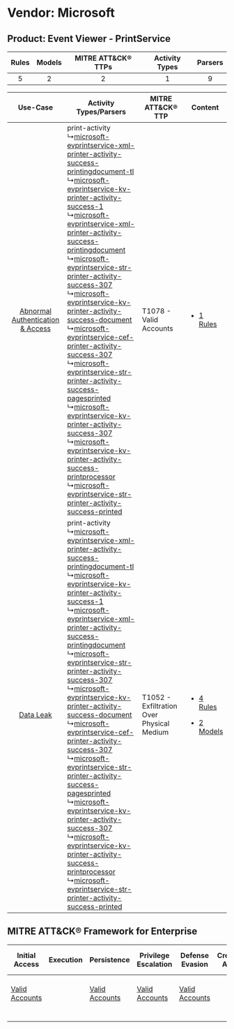 Vendor: Microsoft
=================
Product: Event Viewer - PrintService
------------------------------------
| Rules | Models | MITRE ATT&CK® TTPs | Activity Types | Parsers |
|:-----:|:------:|:------------------:|:--------------:|:-------:|
|   5   |   2    |         2          |       1        |    9    |

|    Use-Case    | Activity Types/Parsers    | MITRE ATT&CK® TTP    | Content    |
|:----:| ---- | ---- | ---- |
| [Abnormal Authentication & Access](../../../UseCases/uc_abnormal_authentication_&_access.md) |  print-activity<br> ↳[microsoft-evprintservice-xml-printer-activity-success-printingdocument-tl](Ps/pC_microsoftevprintservicexmlprinteractivitysuccessprintingdocumenttl.md)<br> ↳[microsoft-evprintservice-kv-printer-activity-success-1](Ps/pC_microsoftevprintservicekvprinteractivitysuccess1.md)<br> ↳[microsoft-evprintservice-xml-printer-activity-success-printingdocument](Ps/pC_microsoftevprintservicexmlprinteractivitysuccessprintingdocument.md)<br> ↳[microsoft-evprintservice-str-printer-activity-success-307](Ps/pC_microsoftevprintservicestrprinteractivitysuccess307.md)<br> ↳[microsoft-evprintservice-kv-printer-activity-success-document](Ps/pC_microsoftevprintservicekvprinteractivitysuccessdocument.md)<br> ↳[microsoft-evprintservice-cef-printer-activity-success-307](Ps/pC_microsoftevprintservicecefprinteractivitysuccess307.md)<br> ↳[microsoft-evprintservice-str-printer-activity-success-pagesprinted](Ps/pC_microsoftevprintservicestrprinteractivitysuccesspagesprinted.md)<br> ↳[microsoft-evprintservice-kv-printer-activity-success-307](Ps/pC_microsoftevprintservicekvprinteractivitysuccess307.md)<br> ↳[microsoft-evprintservice-kv-printer-activity-success-printprocessor](Ps/pC_microsoftevprintservicekvprinteractivitysuccessprintprocessor.md)<br> ↳[microsoft-evprintservice-str-printer-activity-success-printed](Ps/pC_microsoftevprintservicestrprinteractivitysuccessprinted.md)<br> | T1078 - Valid Accounts<br>    | [<ul><li>1 Rules</li></ul>](RM/r_m_microsoft_event_viewer_-_printservice_Abnormal_Authentication_&_Access.md)    |
|    [Data Leak](../../../UseCases/uc_data_leak.md)    |  print-activity<br> ↳[microsoft-evprintservice-xml-printer-activity-success-printingdocument-tl](Ps/pC_microsoftevprintservicexmlprinteractivitysuccessprintingdocumenttl.md)<br> ↳[microsoft-evprintservice-kv-printer-activity-success-1](Ps/pC_microsoftevprintservicekvprinteractivitysuccess1.md)<br> ↳[microsoft-evprintservice-xml-printer-activity-success-printingdocument](Ps/pC_microsoftevprintservicexmlprinteractivitysuccessprintingdocument.md)<br> ↳[microsoft-evprintservice-str-printer-activity-success-307](Ps/pC_microsoftevprintservicestrprinteractivitysuccess307.md)<br> ↳[microsoft-evprintservice-kv-printer-activity-success-document](Ps/pC_microsoftevprintservicekvprinteractivitysuccessdocument.md)<br> ↳[microsoft-evprintservice-cef-printer-activity-success-307](Ps/pC_microsoftevprintservicecefprinteractivitysuccess307.md)<br> ↳[microsoft-evprintservice-str-printer-activity-success-pagesprinted](Ps/pC_microsoftevprintservicestrprinteractivitysuccesspagesprinted.md)<br> ↳[microsoft-evprintservice-kv-printer-activity-success-307](Ps/pC_microsoftevprintservicekvprinteractivitysuccess307.md)<br> ↳[microsoft-evprintservice-kv-printer-activity-success-printprocessor](Ps/pC_microsoftevprintservicekvprinteractivitysuccessprintprocessor.md)<br> ↳[microsoft-evprintservice-str-printer-activity-success-printed](Ps/pC_microsoftevprintservicestrprinteractivitysuccessprinted.md)<br> | T1052 - Exfiltration Over Physical Medium<br> | [<ul><li>4 Rules</li></ul><ul><li>2 Models</li></ul>](RM/r_m_microsoft_event_viewer_-_printservice_Data_Leak.md) |

MITRE ATT&CK® Framework for Enterprise
--------------------------------------
| Initial Access                                                      | Execution | Persistence                                                         | Privilege Escalation                                                | Defense Evasion                                                     | Credential Access | Discovery | Lateral Movement | Collection | Command and Control | Exfiltration                                                                           | Impact |
| ------------------------------------------------------------------- | --------- | ------------------------------------------------------------------- | ------------------------------------------------------------------- | ------------------------------------------------------------------- | ----------------- | --------- | ---------------- | ---------- | ------------------- | -------------------------------------------------------------------------------------- | ------ |
| [Valid Accounts](https://attack.mitre.org/techniques/T1078)<br><br> |           | [Valid Accounts](https://attack.mitre.org/techniques/T1078)<br><br> | [Valid Accounts](https://attack.mitre.org/techniques/T1078)<br><br> | [Valid Accounts](https://attack.mitre.org/techniques/T1078)<br><br> |                   |           |                  |            |                     | [Exfiltration Over Physical Medium](https://attack.mitre.org/techniques/T1052)<br><br> |        |